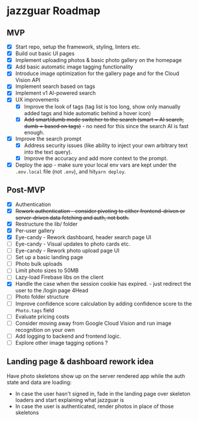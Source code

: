 # jazzguar Roadmap

## MVP

- [x] Start repo, setup the framework, styling, linters etc.
- [x] Build out basic UI pages
- [x] Implement uploading photos & basic photo gallery on the homepage
- [x] Add basic automatic image tagging functionality
- [x] Introduce image optimization for the gallery page and for the Cloud Vision API
- [x] Implement search based on tags
- [x] Implement v1 AI-powered search
- [x] UX improvements
  - [x] Improve the look of tags (tag list is too long, show only manually added tags and hide automatic behind a hover icon)
  - [x] ~~Add smart/dumb mode switcher to the search (smart = AI search, dumb = based on tags)~~ - no need for this since the search AI is fast enough.
- [x] Improve the search prompt
  - [x] Address security issues (like ability to inject your own arbitrary text into the text query).
  - [x] Improve the accuracy and add more context to the prompt.
- [x] Deploy the app - make sure your local env vars are kept under the `.env.local` file (not `.env`), and hit`yarn deploy`.

## Post-MVP

- [x] Authentication
- [x] ~~Rework authentication - consider pivoting to either frontend-driven or server-driven data fetching and auth, not both.~~
- [x] Restructure the lib/ folder
- [x] Per-user gallery
- [x] Eye-candy - Rework dashboard, header search page UI
- [ ] Eye-candy - Visual updates to photo cards etc.
- [ ] Eye-candy - Rework photo upload page UI
- [ ] Set up a basic landing page
- [ ] Photo bulk uploads
- [ ] Limit photo sizes to 50MB
- [ ] Lazy-load Firebase libs on the client
- [x] Handle the case when the session cookie has expired. - just redirect the user to the /login page 4Head
- [ ] Photo folder structure
- [ ] Improve confidence score calculation by adding confidence score to the `Photo.tags` field
- [ ] Evaluate pricing costs
- [ ] Consider moving away from Google Cloud Vision and run image recognition on your own
- [ ] Add logging to backend and frontend logic.
- [ ] Explore other image tagging options ?

## Landing page & dashboard rework idea

Have photo skeletons show up on the server rendered app while the auth state and data are loading:

- In case the user hasn't signed in, fade in the landing page over skeleton loaders and start explaining what jazzguar is
- In case the user is authenticated, render photos in place of those skeletons
